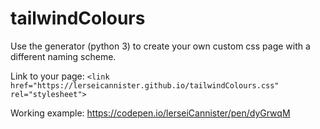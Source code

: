 # tailwindColours

Use the generator (python 3) to create your own custom css page with a different naming scheme.

Link to your page: `<link href="https://lerseicannister.github.io/tailwindColours.css" rel="stylesheet">`

Working example: https://codepen.io/lerseiCannister/pen/dyGrwqM
